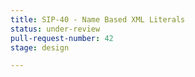 ```yaml
---
title: SIP-40 - Name Based XML Literals
status: under-review
pull-request-number: 42
stage: design

---
```

